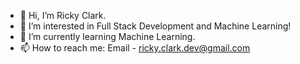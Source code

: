 - 👋 Hi, I’m Ricky Clark.
- 👀 I’m interested in Full Stack Development and Machine Learning!
- 🌱 I’m currently learning Machine Learning.
- 📫 How to reach me: Email - ricky.clark.dev@gmail.com

<!---
Ricky-Clark/Ricky-Clark is a ✨ special ✨ repository because its `README.md` (this file) appears on your GitHub profile.
You can click the Preview link to take a look at your changes.
--->
